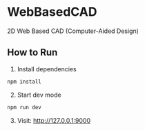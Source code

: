 # WebBasedCAD

2D Web Based CAD (Computer-Aided Design)

## How to Run

1. Install dependencies

```bash
npm install
```

2. Start dev mode

```bash
npm run dev
```

3. Visit: http://127.0.0.1:9000
